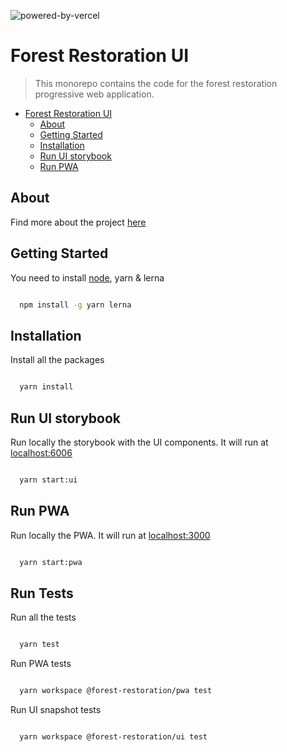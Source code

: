 ![powered-by-vercel](https://user-images.githubusercontent.com/3253526/130764295-181b7862-0dd4-459a-9096-6202847d41be.png)

# Forest Restoration UI

> This monorepo contains the code for the forest restoration progressive web application.

- [Forest Restoration UI](#forest-restoration-ui)
  - [About](#about)
  - [Getting Started](#getting-started)
  - [Installation](#installation)
  - [Run UI storybook](#run-ui-storybook)
  - [Run PWA](#run-pwa)

## About

Find more about the project [here](https://drive.google.com/drive/folders/1WFFxw82sffyXTs-3liRE7-qbZ3dvEKc9?usp=sharing)

## Getting Started

You need to install [node](https://nodejs.org/en/), yarn & lerna

```bash

  npm install -g yarn lerna
```

## Installation

Install all the packages

```bash

  yarn install
```

## Run UI storybook

Run locally the storybook with the UI components. It will run at [localhost:6006](localhost:6006)

```bash

  yarn start:ui
```

## Run PWA

Run locally the PWA. It will run at [localhost:3000](localhost:3000)

```bash

  yarn start:pwa
```

## Run Tests

Run all the tests

```bash

  yarn test
```

Run PWA tests

```bash

  yarn workspace @forest-restoration/pwa test
```


Run UI snapshot tests

```bash

  yarn workspace @forest-restoration/ui test
```
